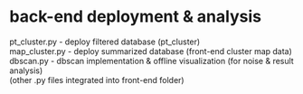 # back-end deployment & analysis
pt_cluster.py - deploy filtered database (pt_cluster) <br />
map_cluster.py - deploy summarized database (front-end cluster map data) <br />
dbscan.py - dbscan implementation & offline visualization (for noise & result analysis) <br />
(other .py files integrated into front-end folder)